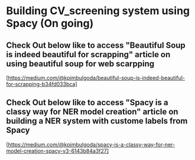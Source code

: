 # Building CV_screening system using Spacy (On going)

## Check Out below like to access "Beautiful Soup is indeed beautiful for scrapping" article on using beautiful soup for web scarpping
[https://medium.com/@kpimbulgoda/beautiful-soup-is-indeed-beautiful-for-scrapping-b34fd033bca]

## Check Out below like to access "Spacy is a classy way for NER model creation" article on building a NER system with custome labels from Spacy
[https://medium.com/@kpimbulgoda/spacy-is-a-classy-way-for-ner-model-creation-spacy-v3-6143b84a3f27]
